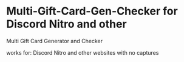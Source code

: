 # Multi-Gift-Card-Gen-Checker for Discord Nitro and other
Multi Gift Card Generator and Checker

works for:
Discord Nitro and other websites with no captures
